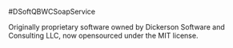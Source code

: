#DSoftQBWCSoapService

Originally proprietary software owned by Dickerson Software and Consulting LLC, now opensourced under the MIT license.
